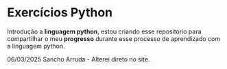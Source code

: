 # Exercícios Python

 Introdução a **linguagem python**, estou criando esse repositório para compartilhar o meu **progresso** durante esse processo de aprendizado com a linguagem python.

 06/03/2025
 Sancho Arruda - Alterei direto no site. 
